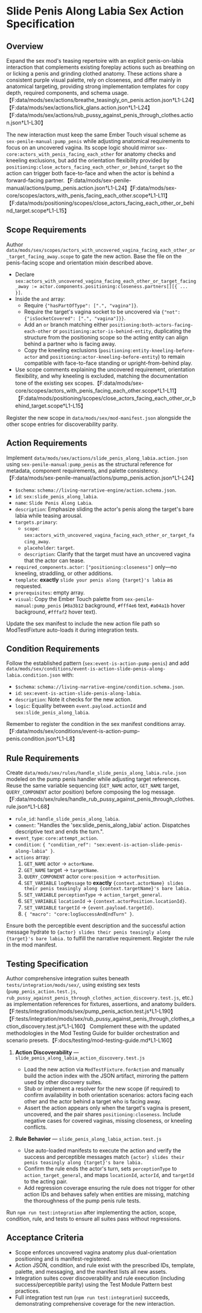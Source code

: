 # Slide Penis Along Labia Sex Action Specification

## Overview

Expand the sex mod's teasing repertoire with an explicit penis-on-labia interaction that complements existing foreplay actions such as breathing on or licking a penis and grinding clothed anatomy. These actions share a consistent purple visual palette, rely on closeness, and differ mainly in anatomical targeting, providing strong implementation templates for copy depth, required components, and schema usage.【F:data/mods/sex/actions/breathe_teasingly_on_penis.action.json†L1-L24】【F:data/mods/sex/actions/lick_glans.action.json†L1-L24】【F:data/mods/sex/actions/rub_pussy_against_penis_through_clothes.action.json†L1-L30】

The new interaction must keep the same Ember Touch visual scheme as `sex-penile-manual:pump_penis` while adjusting anatomical requirements to focus on an uncovered vagina. Its scope logic should mirror `sex-core:actors_with_penis_facing_each_other` for anatomy checks and kneeling exclusions, but add the orientation flexibility provided by `positioning:close_actors_facing_each_other_or_behind_target` so the action can trigger both face-to-face and when the actor is behind a forward-facing partner.【F:data/mods/sex-penile-manual/actions/pump_penis.action.json†L1-L24】【F:data/mods/sex-core/scopes/actors_with_penis_facing_each_other.scope†L1-L11】【F:data/mods/positioning/scopes/close_actors_facing_each_other_or_behind_target.scope†L1-L15】

## Scope Requirements

Author `data/mods/sex/scopes/actors_with_uncovered_vagina_facing_each_other_or_target_facing_away.scope` to gate the new action. Base the file on the penis-facing scope and orientation mixin described above.

- Declare `sex:actors_with_uncovered_vagina_facing_each_other_or_target_facing_away := actor.components.positioning:closeness.partners[][{ ... }]`.
- Inside the `and` array:
  - Require `{"hasPartOfType": [".", "vagina"]}`.
  - Require the target's vagina socket to be uncovered via `{"not": {"isSocketCovered": [".", "vagina"]}}`.
  - Add an `or` branch matching either `positioning:both-actors-facing-each-other` or `positioning:actor-is-behind-entity`, duplicating the structure from the positioning scope so the acting entity can align behind a partner who is facing away.
  - Copy the kneeling exclusions (`positioning:entity-kneeling-before-actor` and `positioning:actor-kneeling-before-entity`) to remain compatible with face-to-face standing or upright-from-behind play.
- Use scope comments explaining the uncovered requirement, orientation flexibility, and why kneeling is excluded, matching the documentation tone of the existing sex scopes.【F:data/mods/sex-core/scopes/actors_with_penis_facing_each_other.scope†L1-L11】【F:data/mods/positioning/scopes/close_actors_facing_each_other_or_behind_target.scope†L1-L15】

Register the new scope in `data/mods/sex/mod-manifest.json` alongside the other scope entries for discoverability parity.

## Action Requirements

Implement `data/mods/sex/actions/slide_penis_along_labia.action.json` using `sex-penile-manual:pump_penis` as the structural reference for metadata, component requirements, and palette consistency.【F:data/mods/sex-penile-manual/actions/pump_penis.action.json†L1-L24】

- `$schema`: `schema://living-narrative-engine/action.schema.json`.
- `id`: `sex:slide_penis_along_labia`.
- `name`: `Slide Penis Along Labia`.
- `description`: Emphasize sliding the actor's penis along the target's bare labia while teasing arousal.
- `targets.primary`:
  - `scope`: `sex:actors_with_uncovered_vagina_facing_each_other_or_target_facing_away`.
  - `placeholder`: `target`.
  - `description`: Clarify that the target must have an uncovered vagina that the actor can tease.
- `required_components.actor`: `["positioning:closeness"]` only—no kneeling, straddling, or other additions.
- `template`: **exactly** `slide your penis along {target}'s labia` as requested.
- `prerequisites`: empty array.
- `visual`: Copy the Ember Touch palette from `sex-penile-manual:pump_penis` (`#8a3b12` background, `#fff4e6` text, `#a04a1b` hover background, `#fffaf2` hover text).

Update the sex manifest to include the new action file path so ModTestFixture auto-loads it during integration tests.

## Condition Requirements

Follow the established pattern (`sex:event-is-action-pump-penis`) and add `data/mods/sex/conditions/event-is-action-slide-penis-along-labia.condition.json` with:

- `$schema`: `schema://living-narrative-engine/condition.schema.json`.
- `id`: `sex:event-is-action-slide-penis-along-labia`.
- `description`: Note it checks for the new action.
- `logic`: Equality between `event.payload.actionId` and `sex:slide_penis_along_labia`.

Remember to register the condition in the sex manifest conditions array.【F:data/mods/sex/conditions/event-is-action-pump-penis.condition.json†L1-L8】

## Rule Requirements

Create `data/mods/sex/rules/handle_slide_penis_along_labia.rule.json` modeled on the pump penis handler while adjusting target references. Reuse the same variable sequencing (`GET_NAME` actor, `GET_NAME` target, `QUERY_COMPONENT` actor position) before composing the log message.【F:data/mods/sex/rules/handle_rub_pussy_against_penis_through_clothes.rule.json†L1-L68】

- `rule_id`: `handle_slide_penis_along_labia`.
- `comment`: "Handles the 'sex:slide_penis_along_labia' action. Dispatches descriptive text and ends the turn.".
- `event_type`: `core:attempt_action`.
- `condition`: `{ "condition_ref": "sex:event-is-action-slide-penis-along-labia" }`.
- `actions` array:
  1. `GET_NAME` actor → `actorName`.
  2. `GET_NAME` target → `targetName`.
  3. `QUERY_COMPONENT` actor `core:position` → `actorPosition`.
  4. `SET_VARIABLE` `logMessage` to **exactly** `{context.actorName} slides their penis teasingly along {context.targetName}'s bare labia.`
  5. `SET_VARIABLE` `perceptionType` → `action_target_general`.
  6. `SET_VARIABLE` `locationId` → `{context.actorPosition.locationId}`.
  7. `SET_VARIABLE` `targetId` → `{event.payload.targetId}`.
  8. `{ "macro": "core:logSuccessAndEndTurn" }`.

Ensure both the perceptible event description and the successful action message hydrate to `{actor} slides their penis teasingly along {target}'s bare labia.` to fulfill the narrative requirement. Register the rule in the mod manifest.

## Testing Specification

Author comprehensive integration suites beneath `tests/integration/mods/sex/`, using existing sex tests (`pump_penis_action.test.js`, `rub_pussy_against_penis_through_clothes_action_discovery.test.js`, etc.) as implementation references for fixtures, assertions, and anatomy builders.【F:tests/integration/mods/sex/pump_penis_action.test.js†L1-L190】【F:tests/integration/mods/sex/rub_pussy_against_penis_through_clothes_action_discovery.test.js†L1-L160】 Complement these with the updated methodologies in the Mod Testing Guide for builder orchestration and scenario presets.【F:docs/testing/mod-testing-guide.md†L1-L160】

1. **Action Discoverability** — `slide_penis_along_labia_action_discovery.test.js`
   - Load the new action via `ModTestFixture.forAction` and manually build the action index with the JSON artifact, mirroring the pattern used by other discovery suites.
   - Stub or implement a resolver for the new scope (if required) to confirm availability in both orientation scenarios: actors facing each other and the actor behind a target who is facing away.
   - Assert the action appears only when the target's vagina is present, uncovered, and the pair shares `positioning:closeness`. Include negative cases for covered vaginas, missing closeness, or kneeling conflicts.

2. **Rule Behavior** — `slide_penis_along_labia_action.test.js`
   - Use auto-loaded manifests to execute the action and verify the success and perceptible messages match `{actor} slides their penis teasingly along {target}'s bare labia.`
   - Confirm the rule ends the actor's turn, sets `perceptionType` to `action_target_general`, and maps `locationId`, `actorId`, and `targetId` to the acting pair.
   - Add regression coverage ensuring the rule does not trigger for other action IDs and behaves safely when entities are missing, matching the thoroughness of the pump penis rule tests.

Run `npm run test:integration` after implementing the action, scope, condition, rule, and tests to ensure all suites pass without regressions.

## Acceptance Criteria

- Scope enforces uncovered vagina anatomy plus dual-orientation positioning and is manifest-registered.
- Action JSON, condition, and rule exist with the prescribed IDs, template, palette, and messaging, and the manifest lists all new assets.
- Integration suites cover discoverability and rule execution (including success/perceptible parity) using the Test Module Pattern best practices.
- Full integration test run (`npm run test:integration`) succeeds, demonstrating comprehensive coverage for the new interaction.

